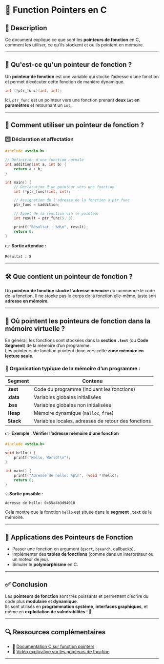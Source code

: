 # 🔹 Function Pointers en C

## 📖 Description
Ce document explique ce que sont les **pointeurs de fonction** en C, comment les utiliser, ce qu’ils stockent et où ils pointent en mémoire.

---

## 🧐 Qu'est-ce qu'un pointeur de fonction ?
Un **pointeur de fonction** est une variable qui stocke l’adresse d’une fonction et permet d’exécuter cette fonction de manière dynamique.

```c
int (*ptr_func)(int, int);
```
Ici, `ptr_func` est un pointeur vers une fonction prenant **deux `int` en paramètres** et retournant un `int`.

---

## 🚀 Comment utiliser un pointeur de fonction ?

### **1️⃣ Déclaration et affectation**
```c
#include <stdio.h>

// Définition d'une fonction normale
int addition(int a, int b) {
    return a + b;
}

int main() {
    // Déclaration d'un pointeur vers une fonction
    int (*ptr_func)(int, int);

    // Assignation de l'adresse de la fonction à ptr_func
    ptr_func = &addition;

    // Appel de la fonction via le pointeur
    int result = ptr_func(5, 3);

    printf("Résultat : %d\n", result);
    return 0;
}
```
👉 **Sortie attendue :**  
```
Résultat : 8
```

---

## 🛠️ Que contient un pointeur de fonction ?
Un **pointeur de fonction stocke l'adresse mémoire** où commence le code de la fonction. Il ne stocke pas le corps de la fonction elle-même, juste son **adresse en mémoire**.

---

## 📍 Où pointent les pointeurs de fonction dans la mémoire virtuelle ?
En général, les fonctions sont stockées dans la **section `.text`** (ou **Code Segment**) de la mémoire d’un programme.  
Les pointeurs de fonction pointent donc vers cette **zone mémoire en lecture seule**.

### **📌 Organisation typique de la mémoire d’un programme :**
| Segment | Contenu |
|---------|---------|
| **.text** | Code du programme (incluant les fonctions) |
| **.data** | Variables globales initialisées |
| **.bss** | Variables globales non initialisées |
| **Heap** | Mémoire dynamique (`malloc`, `free`) |
| **Stack** | Variables locales, adresses de retour des fonctions |

👉 **Exemple : Vérifier l’adresse mémoire d’une fonction**
```c
#include <stdio.h>

void hello() {
    printf("Hello, World!\n");
}

int main() {
    printf("Adresse de hello: %p\n", (void *)hello);
    return 0;
}
```
💡 **Sortie possible :**
```
Adresse de hello: 0x55a4b3d94010
```
Cela montre que la fonction `hello` est située dans le **segment `.text`** de la mémoire.

---

## 🎯 Applications des Pointeurs de Fonction
- Passer une fonction en argument (`qsort`, `bsearch`, callbacks).
- Implémenter des **tables de fonctions** (comme dans un interpréteur ou un moteur de jeu).
- Simuler le **polymorphisme** en C.

---

## ✅ Conclusion
Les **pointeurs de fonction** sont très puissants et permettent d’écrire du code plus **modulaire** et **dynamique**.  
Ils sont utilisés en **programmation système**, **interfaces graphiques**, et même en **exploitation de vulnérabilités** ! 🚀

---

## 🔍 Ressources complémentaires
- 📘 [Documentation C sur function pointers](https://www.cprogramming.com/tutorial/function-pointers.html)
- 🎥 [Vidéo explicative sur les pointeurs de fonction](https://www.youtube.com/watch?v=sxTFSDAZM8s)

---

